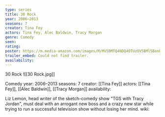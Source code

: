 ```yaml
---
type: series
title: 30 Rock
year: 2006–2013
seasons: 7
creator: Tina Fey
actors: Tina Fey, Alec Baldwin, Tracy Morgan
genre: Comedy
seen:
rating: 
poster: https://m.media-amazon.com/images/M/MV5BMTQ4NDQ4OTUzOV5BMl5BanBnXkFtZTcwMjMzMTUyNw@@._V1_SX300.jpg
trailer_embed: Could not find trailer.
availability:
---
```


30 Rock
![[30 Rock.jpg]]

Comedy
year: 2006–2013
seasons: 7
creator: [[Tina Fey]]
actors: [[Tina Fey]], [[Alec Baldwin]], [[Tracy Morgan]]
availability:

Liz Lemon, head writer of the sketch-comedy show "TGS with Tracy Jordan", must deal with an arrogant new boss and a crazy new star while trying to run a successful television show without losing her mind.
wiki: 


